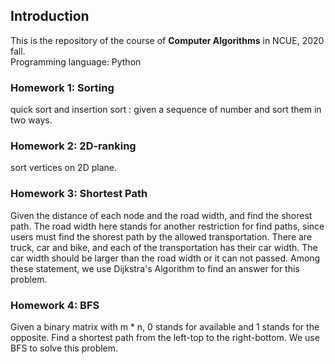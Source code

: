 ## Introduction
This is the repository of the course of **Computer Algorithms** in NCUE, 2020 fall. <br>
Programming language: Python
<br>



### Homework 1: Sorting
quick sort and insertion sort : given a sequence of number and sort them in two ways. 

### Homework 2: 2D-ranking
sort vertices on 2D plane.

### Homework 3: Shortest Path
Given the distance of each node and the road width, and find the shorest path.
The road width here stands for another restriction for find paths, since users must find the shorest path by the allowed transportation.
There are truck, car and bike, and each of the transportation has their car width. The car width should be larger than the road width or it can not passed.
Among these statement, we use Dijkstra's Algorithm to find an answer for this problem.

### Homework 4: BFS
Given a binary matrix with m * n, 0 stands for available and 1 stands for the opposite. Find a shortest path from the left-top to the right-bottom.
We use BFS to solve this problem.
